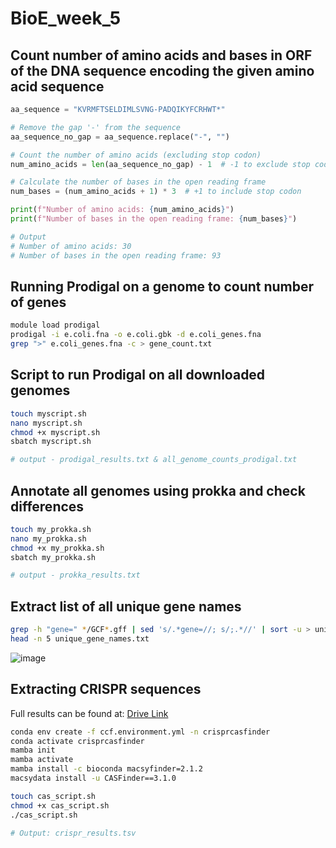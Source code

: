 # BioE_week_5

## Count number of amino acids and bases in ORF of the DNA sequence encoding the given amino acid sequence

```python
aa_sequence = "KVRMFTSELDIMLSVNG-PADQIKYFCRHWT*"

# Remove the gap '-' from the sequence
aa_sequence_no_gap = aa_sequence.replace("-", "")

# Count the number of amino acids (excluding stop codon)
num_amino_acids = len(aa_sequence_no_gap) - 1  # -1 to exclude stop codon

# Calculate the number of bases in the open reading frame
num_bases = (num_amino_acids + 1) * 3  # +1 to include stop codon

print(f"Number of amino acids: {num_amino_acids}")
print(f"Number of bases in the open reading frame: {num_bases}")

# Output
# Number of amino acids: 30
# Number of bases in the open reading frame: 93
```

## Running Prodigal on a genome to count number of genes

```bash
module load prodigal
prodigal -i e.coli.fna -o e.coli.gbk -d e.coli_genes.fna
grep ">" e.coli_genes.fna -c > gene_count.txt
```
## Script to run Prodigal on all downloaded genomes

```bash
touch myscript.sh
nano myscript.sh
chmod +x myscript.sh
sbatch myscript.sh

# output - prodigal_results.txt & all_genome_counts_prodigal.txt
```

## Annotate all genomes using prokka and check differences

```bash
touch my_prokka.sh
nano my_prokka.sh
chmod +x my_prokka.sh
sbatch my_prokka.sh

# output - prokka_results.txt
```

## Extract list of all unique gene names

```bash
grep -h "gene=" */GCF*.gff | sed 's/.*gene=//; s/;.*//' | sort -u > unique_gene_names.txt
head -n 5 unique_gene_names.txt
```
![image](https://github.com/user-attachments/assets/c31a1002-6ee4-4207-9cfb-60a790dfd7b0)

## Extracting CRISPR sequences

Full results can be found at: [Drive Link](https://drive.google.com/drive/folders/10ZARff8yfctWOikBWkoREE9Lg--p7nhn?usp=drive_link)

```bash
conda env create -f ccf.environment.yml -n crisprcasfinder
conda activate crisprcasfinder
mamba init
mamba activate
mamba install -c bioconda macsyfinder=2.1.2
macsydata install -u CASFinder==3.1.0

touch cas_script.sh
chmod +x cas_script.sh
./cas_script.sh

# Output: crispr_results.tsv
```
